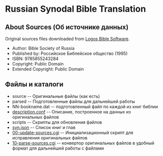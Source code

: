 # Russian Synodal Bible Translation

## About Sources (Об источнике данных)
Original sources files downloaded from [Logos Bible Software](https://www.logos.com/resources/LLS_BB_SBB_RUSBT/russian-synodal-bible-translation).

* Author:	Bible Society of Russia
* Published by:	Российское Библейское общество (1995)
* ISBN:	9785855243284
* Copyright: Public Domain
* Extended Copyright: Public Domain

## Файлы и каталоги

* source -- Оригинальные файлы (как есть)
* parsed -- Подготовленные файлы для дальнейшей работы
 * NN-bookname.dat -- подготовленный файл по каждой из книг библии
 * [description.conf](https://github.com/sopov/rst/blob/master/parsed/description.conf) -- Описание, построенное на данных из оригинальных файлов
* scripts -- Скрипты для обновления файлов
 * [syn.json](https://github.com/sopov/rst/blob/master/scripts/syn.json) -- Список книг и глав
 * [00-update-sources.cgi](https://github.com/sopov/rst/blob/master/scripts/00-update-sources.cgi) -- Инициализационный скрипт для исправления оригинальных файлов
 * [10-parse-sources.cgi](https://github.com/sopov/rst/blob/master/scripts/10-parse-sources.cgi) -- конвертор оригинальных файлов в удобный формат для дальнейшей работы с файлами
